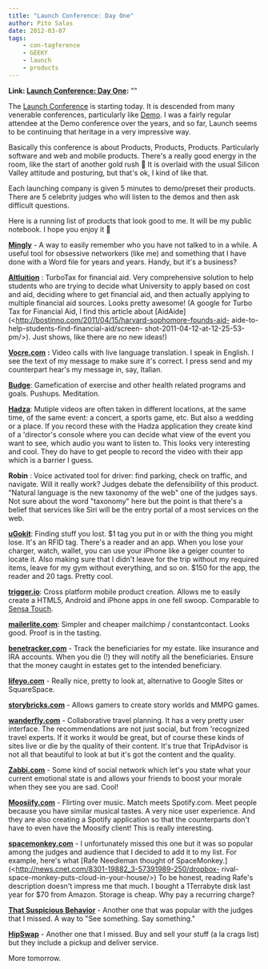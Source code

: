 ```yaml
---
title: "Launch Conference: Day One"
author: Pito Salas
date: 2012-03-07
tags:
    - con-tagference
    - GEEKY
    - launch
    - products
---
```


**Link: [Launch Conference: Day One](None):** ""



The [Launch Conference](<http://www.launch.co/>) is starting today. It is
descended from many venerable conferences, particularly like
[Demo](<http://www.demo.com/ehome/index.php?eventid=29414&>). I was a fairly
regular attendee at the Demo conference over the years, and so far, Launch
seems to be continuing that heritage in a very impressive way.

Basically this conference is about Products, Products, Products. Particularly
software and web and mobile products. There's a really good energy in the
room, like the start of another gold rush 🙂 It is overlaid with the usual
Silicon Valley attitude and posturing, but that's ok, I kind of like that.

Each launching company is given 5 minutes to demo/preset their products. There
are 5 celebrity judges who will listen to the demos and then ask difficult
questions.

Here is a running list of products that look good to me. It will be my public
notebook. I hope you enjoy it 🙂

[**Mingly**](<http://ming.ly/>) - A way to easily remember who you have not
talked to in a while. A useful tool for obsessive networkers (like me) and
something that I have done with a Word file for years and years. Handy, but
it's a business?

**[Altluition](<https://www.alltuition.com/>)** : TurboTax for financial aid.
Very comprehensive solution to help students who are trying to decide what
University to apply based on cost and aid, deciding where to get financial
aid, and then actually applying to multiple financial aid sources. Looks
pretty awesome! (A google for Turbo Tax for Financial Aid, I find this article
about [AidAide](<http://bostinno.com/2011/04/15/harvard-sophomore-founds-aid-
aide-to-help-students-find-financial-aid/screen-
shot-2011-04-12-at-12-25-53-pm/>). Just shows, like there are no new ideas!)

[**Vocre.com**](<http://vocre.com/>) **:** Video calls with live language
translation. I speak in English. I see the text of my message to make sure
it's correct. I press send and my counterpart hear's my message in, say,
Italian.

[**Budge**](<http://bud.ge/>): Gamefication of exercise and other health
related programs and goals. Pushups. Meditation.

[**Hadza**](<https://hadza.com/>): Mutiple videos are often taken in different
locations, at the same time, of the same event: a concert, a sports game, etc.
But also a wedding or a place. If you record these with the Hadza application
they create kind of a 'director's console where you can decide what view of
the event you want to see, which audio you want to listen to. This looks very
interesting and cool. They do have to get people to record the video with
their app which is a barrier I guess.

**Robin** : Voice activated tool for driver: find parking, check on traffic,
and navigate. Will it really work? Judges debate the defensibility of this
product. "Natural language is the new taxonomy of the web" one of the judges
says. Not sure about the word "taxonomy" here but the point is that there's a
belief that services like Siri will be the entry portal of a most services on
the web.

[**uGokit**](<http://ugrokit.com/>): Finding stuff you lost. $1 tag you put in
or with the thing you might lose. It's an RFID tag. There's a reader and an
app. When you lose your charger, watch, wallet, you can use your iPhone like a
geiger counter to locate it. Also making sure that I didn't leave for the trip
without my required items, leave for my gym without everything, and so on.
$150 for the app, the reader and 20 tags. Pretty cool.

[**trigger.io**](<https://trigger.io/>): Cross platform mobile product
creation. Allows me to easily create a HTML5, Android and iPhone apps in one
fell swoop. Comparable to [Sensa
Touch](<http://www.sencha.com/products/touch>).

[**mailerlite.com**](<http://www.mailerlite.com/hello>): Simpler and cheaper
mailchimp / constantcontact. Looks good. Proof is in the tasting.

[**benetracker.com**](<http://benetracker.com/>) - Track the beneficiaries for
my estate. like insurance and IRA accounts. When you die (!) they will notify
all the beneficiaries. Ensure that the money caught in estates get to the
intended beneficiary.

**[lifeyo.com](<http://www.lifeyo.com/>)** - Really nice, pretty to look at,
alternative to Google Sites or SquareSpace.

**[storybricks.com](<http://launch.storybricks.com/>)** - Allows gamers to
create story worlds and MMPG games.

**[wanderfly.com](<http://www.wanderfly.com/#!start>)** - Collaborative travel
planning. It has a very pretty user interface. The recommendations are not
just social, but from 'recognized travel experts. If it works it would be
great, but of course these kinds of sites live or die by the quality of their
content. It's true that TripAdvisor is not all that beautiful to look at but
it's got the content and the quality.

[**Zabbi.com**](<http://zabbi.com/>) - Some kind of social network which let's
you state what your current emotional state is and allows your friends to
boost your morale when they see you are sad. Cool!

[**Moosiify.com**](<http://preview.moosify.com/>) - Flirting over music. Match
meets Spotify.com. Meet people because you have similar musical tastes. A very
nice user experience. And they are also creating a Spotify application so that
the counterparts don't have to even have the Moosify client! This is really
interesting.

**[spacemonkey.com](<http://www.spacemonkey.com/#/signup>)** - I unfortunately
missed this one but it was so popular among the judges and audience that I
decided to add it to my list. For example, here's what [Rafe Needleman thought
of SpaceMonkey.](<http://news.cnet.com/8301-19882_3-57391989-250/dropbox-
rival-space-monkey-puts-cloud-in-your-house/>) To be honest, reading Rafe's
description doesn't impress me that much. I bought a 1Terrabyte disk last year
for $70 from Amazon. Storage is cheap. Why pay a recurring charge?

**[That Suspicious Behavior](<http://thatssuspiciousbehavior.com/>)** -
Another one that was popular with the judges that I missed. A way to "See
something. Say something."

[**HipSwap**](<http://www.hipswap.com/>) - Another one that I missed. Buy and
sell your stuff (a la crags list) but they include a pickup and deliver
service.

More tomorrow.


